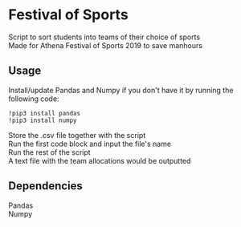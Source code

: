 # Festival of Sports
Script to sort students into teams of their choice of sports <br>
Made for Athena Festival of Sports 2019 to save manhours

## Usage
Install/update Pandas and Numpy if you don't have it by running the following code: <br>
```
!pip3 install pandas
!pip3 install numpy
```
Store the .csv file together with the script <br>
Run the first code block and input the file's name <br>
Run the rest of the script <br>
A text file with the team allocations would be outputted

## Dependencies
Pandas <br>
Numpy <br>

